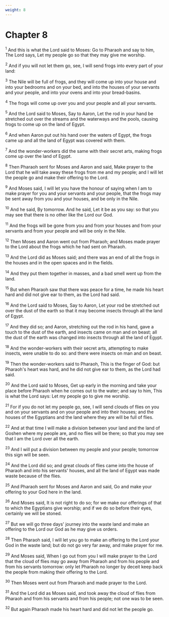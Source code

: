 ```yaml
---
weight: 8
---
```


# Chapter 8

<sup>1</sup> And this is what the Lord said to Moses: Go to Pharaoh and say to him, The Lord says, Let my people go so that they may give me worship. 

<sup>2</sup> And if you will not let them go, see, I will send frogs into every part of your land: 

<sup>3</sup> The Nile will be full of frogs, and they will come up into your house and into your bedrooms and on your bed, and into the houses of your servants and your people, and into your ovens and into your bread-basins. 

<sup>4</sup> The frogs will come up over you and your people and all your servants. 

<sup>5</sup> And the Lord said to Moses, Say to Aaron, Let the rod in your hand be stretched out over the streams and the waterways and the pools, causing frogs to come up on the land of Egypt. 

<sup>6</sup> And when Aaron put out his hand over the waters of Egypt, the frogs came up and all the land of Egypt was covered with them. 

<sup>7</sup> And the wonder-workers did the same with their secret arts, making frogs come up over the land of Egypt. 

<sup>8</sup> Then Pharaoh sent for Moses and Aaron and said, Make prayer to the Lord that he will take away these frogs from me and my people; and I will let the people go and make their offering to the Lord. 

<sup>9</sup> And Moses said, I will let you have the honour of saying when I am to make prayer for you and your servants and your people, that the frogs may be sent away from you and your houses, and be only in the Nile. 

<sup>10</sup> And he said, By tomorrow. And he said, Let it be as you say: so that you may see that there is no other like the Lord our God. 

<sup>11</sup> And the frogs will be gone from you and from your houses and from your servants and from your people and will be only in the Nile. 

<sup>12</sup> Then Moses and Aaron went out from Pharaoh; and Moses made prayer to the Lord about the frogs which he had sent on Pharaoh. 

<sup>13</sup> And the Lord did as Moses said; and there was an end of all the frogs in the houses and in the open spaces and in the fields. 

<sup>14</sup> And they put them together in masses, and a bad smell went up from the land. 

<sup>15</sup> But when Pharaoh saw that there was peace for a time, he made his heart hard and did not give ear to them, as the Lord had said. 

<sup>16</sup> And the Lord said to Moses, Say to Aaron, Let your rod be stretched out over the dust of the earth so that it may become insects through all the land of Egypt. 

<sup>17</sup> And they did so; and Aaron, stretching out the rod in his hand, gave a touch to the dust of the earth, and insects came on man and on beast; all the dust of the earth was changed into insects through all the land of Egypt. 

<sup>18</sup> And the wonder-workers with their secret arts, attempting to make insects, were unable to do so: and there were insects on man and on beast. 

<sup>19</sup> Then the wonder-workers said to Pharaoh, This is the finger of God: but Pharaoh's heart was hard, and he did not give ear to them, as the Lord had said. 

<sup>20</sup> And the Lord said to Moses, Get up early in the morning and take your place before Pharaoh when he comes out to the water; and say to him, This is what the Lord says: Let my people go to give me worship. 

<sup>21</sup> For if you do not let my people go, see, I will send clouds of flies on you and on your servants and on your people and into their houses; and the houses of the Egyptians and the land where they are will be full of flies. 

<sup>22</sup> And at that time I will make a division between your land and the land of Goshen where my people are, and no flies will be there; so that you may see that I am the Lord over all the earth. 

<sup>23</sup> And I will put a division between my people and your people; tomorrow this sign will be seen. 

<sup>24</sup> And the Lord did so; and great clouds of flies came into the house of Pharaoh and into his servants' houses, and all the land of Egypt was made waste because of the flies. 

<sup>25</sup> And Pharaoh sent for Moses and Aaron and said, Go and make your offering to your God here in the land. 

<sup>26</sup> And Moses said, It is not right to do so; for we make our offerings of that to which the Egyptians give worship; and if we do so before their eyes, certainly we will be stoned. 

<sup>27</sup> But we will go three days' journey into the waste land and make an offering to the Lord our God as he may give us orders. 

<sup>28</sup> Then Pharaoh said, I will let you go to make an offering to the Lord your God in the waste land; but do not go very far away, and make prayer for me. 

<sup>29</sup> And Moses said, When I go out from you I will make prayer to the Lord that the cloud of flies may go away from Pharaoh and from his people and from his servants tomorrow: only let Pharaoh no longer by deceit keep back the people from making their offering to the Lord. 

<sup>30</sup> Then Moses went out from Pharaoh and made prayer to the Lord. 

<sup>31</sup> And the Lord did as Moses said, and took away the cloud of flies from Pharaoh and from his servants and from his people; not one was to be seen. 

<sup>32</sup> But again Pharaoh made his heart hard and did not let the people go. 



